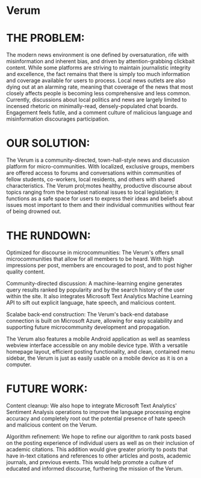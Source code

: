 # Verum
# THE PROBLEM:
The modern news environment is one defined by oversaturation, rife with misinformation and inherent bias, and driven by attention-grabbing clickbait content. While some platforms are striving to maintain journalistic integrity and excellence, the fact remains that there is simply too much information and coverage available for users to process. Local news outlets are also dying out at an alarming rate, meaning that coverage of the news that most closely affects people is becoming less comprehensive and less common. Currently, discussions about local politics and news are largely limited to incensed rhetoric on minimally-read, densely-populated  chat boards. Engagement feels futile, and a comment culture of malicious language and misinformation discourages participation.

# OUR SOLUTION:
The Verum is a community-directed, town-hall-style news and discussion platform for micro-communities. With localized, exclusive groups, members are offered access to forums and conversations within communities of fellow students, co-workers, local residents, and others with shared characteristics. The Verum prol;motes healthy, productive discourse about topics ranging from the broadest national issues to local legislation; it functions as a safe space for users to express their ideas and beliefs about issues most important to them and their individual communities without fear of being drowned out.

# THE RUNDOWN:
Optimized for discourse in microcommunities: The Verum's offers small microcommunities that allow for all members to be heard. With high impressions per post, members are encouraged to post, and to post higher quality content. 

Community-directed discussion: A machine-learning engine generates query results ranked by popularity and by the search history of the user within the site. It also integrates Microsoft Text Analytics Machine Learning API to sift out explicit language, hate speech, and malicious content.

Scalabe back-end construction: The Verum's back-end database connection is built on Microsoft Azure, allowing for easy scalability and supporting future microcommunity development and propagation.

The Verum also features a mobile Android application as well as seamless webview interface accessible on any mobile device type. With a versatile homepage layout, efficient posting functionality, and clean, contained menu sidebar, the Verum is just as easily usable on a mobile device as it is on a computer. 

# FUTURE WORK:
Content cleanup: We also hope to integrate Microsoft Text Analytics' Sentiment Analysis operations to improve the language processing engine accuracy and completely root out the potential presence of hate speech and malicious content on the Verum.

Algorithm refinement: We hope to refine our algorithm to rank posts based on the posting experience of individual users as well as on their inclusion of academic citations. This addition would give greater priority to posts that have in-text citations and references to other articles and posts, academic journals, and previous events. This would help promote a culture of educated and informed discourse, furthering the mission of the Verum. 
